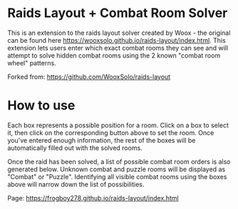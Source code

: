 # Raids Layout + Combat Room Solver

This is an extension to the raids layout solver created by Woox - the original can be found here https://wooxsolo.github.io/raids-layout/index.html. This extension lets users enter which exact combat rooms they can see and will attempt to solve hidden combat rooms using the 2 known "combat room wheel" patterns.

Forked from: https://github.com/WooxSolo/raids-layout

# How to use

Each box represents a possible position for a room. Click on a box to select it, then click on the corresponding button above to set the room. Once you've entered enough information, the rest of the boxes will be automatically filled out with the solved rooms.

Once the raid has been solved, a list of possible combat room orders is also generated below. Unknown combat and puzzle rooms will be displayed as "Combat" or "Puzzle". Identifying all visible combat rooms using the boxes above will narrow down the list of possibilities.

Page: https://frogboy278.github.io/raids-layout/index.html